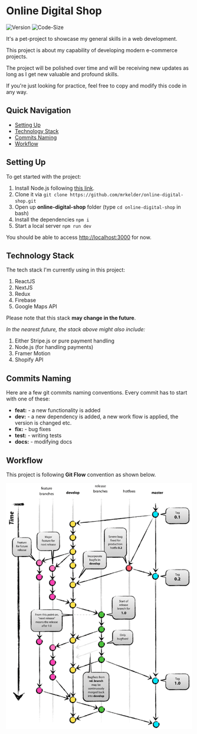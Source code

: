 # Online Digital Shop

![Version](https://img.shields.io/github/package-json/v/mrkelder/online-digital-shop?color=green)
![Code-Size](https://img.shields.io/github/languages/code-size/mrkelder/online-digital-shop)

It's a pet-project to showcase my general skills in a web development.

This project is about my capability of developing modern e-commerce projects.

The project will be polished over time and will be receiving new updates as long as I get new valuable and profound skills.

If you're just looking for practice, feel free to copy and modify this code in any way.

## Quick Navigation

- [Setting Up](#Setting-Up)
- [Technology Stack](#Technology-Stack)
- [Commits Naming](#Commits-Naming)
- [Workflow](#Workflow)

## Setting Up

To get started with the project:

1. Install Node.js following [this link](https://nodejs.org/).
2. Clone it via `git clone https://github.com/mrkelder/online-digital-shop.git`
3. Open up **online-digital-shop** folder (type `cd online-digital-shop` in bash)
4. Install the dependencies `npm i`
5. Start a local server `npm run dev`

You should be able to access [http://localhost:3000](http://localhost:3000) for now.

## Technology Stack

The tech stack I'm currently using in this project:

1. ReactJS
2. NextJS
3. Redux
4. Firebase
5. Google Maps API

Please note that this stack **may change in the future**.

_In the nearest future, the stack above might also include:_

1. Either Stripe.js or pure payment handling
2. Node.js (for handling payments)
3. Framer Motion
4. Shopify API

## Commits Naming

Here are a few git commits naming conventions. Every commit has to start with one of these:

- **feat:** - a new functionality is added
- **dev:** - a new dependency is added, a new work flow is applied, the version is changed etc.
- **fix:** - bug fixes
- **test:** - writing tests
- **docs:** - modifying docs

## Workflow

This project is following **Git Flow** convention as shown below.

![Git Flow](/docs/gitflow.png)
